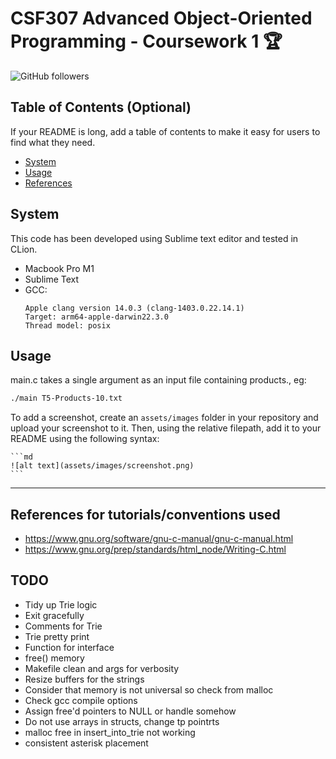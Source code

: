 # CSF307 Advanced Object-Oriented Programming - Coursework 1 🏆

![GitHub followers](https://img.shields.io/github/followers/micahdougall?style=social)


## Table of Contents (Optional)

If your README is long, add a table of contents to make it easy for users to find what they need.

- [System](#system)
- [Usage](#usage)
- [References](#usage)


## System

This code has been developed using Sublime text editor and tested in CLion.
- Macbook Pro M1
- Sublime Text
- GCC:
    ```
    Apple clang version 14.0.3 (clang-1403.0.22.14.1)
    Target: arm64-apple-darwin22.3.0
    Thread model: posix
    ```

## Usage

main.c takes a single argument as an input file containing products., eg:

```bash
./main T5-Products-10.txt
```

To add a screenshot, create an `assets/images` folder in your repository and upload your screenshot to it. Then, using the relative filepath, add it to your README using the following syntax:

    ```md
    ![alt text](assets/images/screenshot.png)
    ```
---



## References for tutorials/conventions used

- https://www.gnu.org/software/gnu-c-manual/gnu-c-manual.html
- https://www.gnu.org/prep/standards/html_node/Writing-C.html


## TODO

- Tidy up Trie logic
- Exit gracefully
- Comments for Trie
- Trie pretty print
- Function for interface
- free() memory
- Makefile clean and args for verbosity
- Resize buffers for the strings
- Consider that memory is not universal so check from malloc
- Check gcc compile options
- Assign free'd pointers to NULL or handle somehow
- Do not use arrays in structs, change tp pointrts
- malloc free in insert_into_trie not working
- consistent asterisk placement

